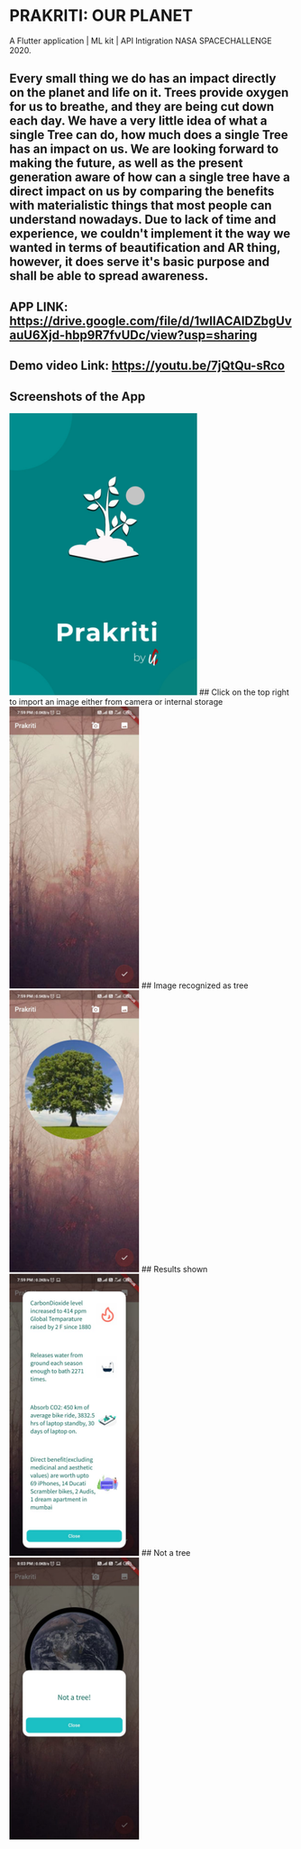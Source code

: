 # PRAKRITI: OUR PLANET
A Flutter application | ML kit | API Intigration
NASA SPACECHALLENGE 2020.
## Every small thing we do has an impact directly on the planet and life on it. Trees provide oxygen for us to breathe, and they are being cut down each day. We have a very little idea of what a single Tree can do, how much does a single Tree has an impact on us. We are looking forward to making the future, as well as the present generation aware of how can a single tree have a direct impact on us by comparing the benefits with materialistic things that most people can understand nowadays. Due to lack of time and experience, we couldn't implement it the way we wanted in terms of beautification and AR thing, however, it does serve it's basic purpose and shall be able to spread awareness.

## APP LINK: https://drive.google.com/file/d/1wIlACAlDZbgUvauU6Xjd-hbp9R7fvUDc/view?usp=sharing
## Demo video Link: https://youtu.be/7jQtQu-sRco

## Screenshots of the App
<img src="images/backg.jpeg" height="500">
## Click on the top right to import an image either from camera or internal storage
<img src="images/11.jpeg" height="500">
## Image recognized as tree
<img src="images/12.jpeg" height="500">
## Results shown
<img src="images/13.jpeg" height="500">
## Not a tree
<img src="images/14.jpeg" height="500">
